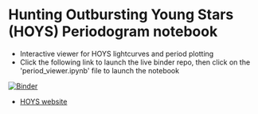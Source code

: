 # Hunting Outbursting Young Stars (HOYS) Periodogram notebook

* Interactive viewer for HOYS lightcurves and period plotting
* Click the following link to launch the live binder repo, then click on the 'period_viewer.ipynb' file to launch the notebook

[![Binder](https://mybinder.org/badge_logo.svg)](https://mybinder.org/v2/gh/justyncw/HOYS_period/master)

* [HOYS website](https://hoys.space)

